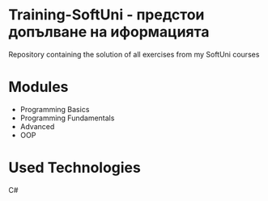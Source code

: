 # Training-SoftUni - предстои допълване на иформацията
Repository containing the solution of all exercises from my SoftUni courses
# Modules
 - Programming Basics 
 - Programming Fundamentals 
 - Advanced 
 - OOP
# Used Technologies
C#
